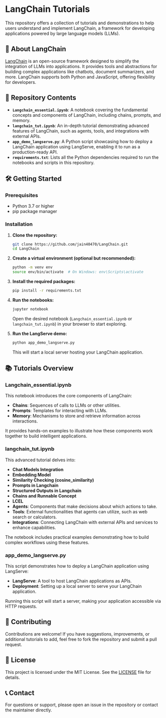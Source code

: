 
# LangChain Tutorials 

This repository offers a collection of tutorials and demonstrations to help users understand and implement LangChain, a framework for developing applications powered by large language models (LLMs).

## 🧠 About LangChain

[LangChain](https://www.langchain.com/) is an open-source framework designed to simplify the integration of LLMs into applications.
It provides tools and abstractions for building complex applications like chatbots, document summarizers, and more.
LangChain supports both Python and JavaScript, offering flexibility for developers.

## 📁 Repository Contents

- **`Langchain_essential.ipynb`**: A notebook covering the fundamental concepts and components of LangChain, including chains, prompts, and memory.
- **`langchain_tut.ipynb`**: An in-depth tutorial demonstrating advanced features of LangChain, such as agents, tools, and integrations with external APIs.
- **`app_demo_langserve.py`**: A Python script showcasing how to deploy a LangChain application using LangServe, enabling it to run as a production-ready API.
- **`requirements.txt`**: Lists all the Python dependencies required to run the notebooks and scripts in this repository.

## 🛠️ Getting Started

### Prerequisites

- Python 3.7 or higher
- pip package manager

### Installation

1. **Clone the repository:**
   ```bash
   git clone https://github.com/jain40470/LangChain.git
   cd LangChain
   ```

2. **Create a virtual environment (optional but recommended):**
   ```bash
   python -m venv env
   source env/bin/activate  # On Windows: env\Scripts\activate
   ```

3. **Install the required packages:**
   ```bash
   pip install -r requirements.txt
   ```

4. **Run the notebooks:**
   ```bash
   jupyter notebook
   ```
   Open the desired notebook (`Langchain_essential.ipynb` or `langchain_tut.ipynb`) in your browser to start exploring.

5. **Run the LangServe demo:**
   ```bash
   python app_demo_langserve.py
   ```
   This will start a local server hosting your LangChain application.

## 📚 Tutorials Overview

### Langchain_essential.ipynb

This notebook introduces the core components of LangChain:

- **Chains**: Sequences of calls to LLMs or other utilities.
- **Prompts**: Templates for interacting with LLMs.
- **Memory**: Mechanisms to store and retrieve information across interactions.

It provides hands-on examples to illustrate how these components work together to build intelligent applications.

### langchain_tut.ipynb

This advanced tutorial delves into:

- **Chat Models Integration**
- **Embedding Model**
- **Similarity Checking (cosine_similarity)**
- **Prompts in Langchain**
- **Structured Outputs in Langchain**
- **Chains and Runnable Concept**
- **LCEL**
- **Agents**: Components that make decisions about which actions to take.
- **Tools**: External functionalities that agents can utilize, such as web search or calculators.
- **Integrations**: Connecting LangChain with external APIs and services to enhance capabilities.

The notebook includes practical examples demonstrating how to build complex workflows using these features.

### app_demo_langserve.py

This script demonstrates how to deploy a LangChain application using LangServe:

- **LangServe**: A tool to host LangChain applications as APIs.
- **Deployment**: Setting up a local server to serve your LangChain application.

Running this script will start a server, making your application accessible via HTTP requests.

## 🤝 Contributing

Contributions are welcome!
If you have suggestions, improvements, or additional tutorials to add, feel free to fork the repository and submit a pull request.

## 📄 License

This project is licensed under the MIT License.
See the [LICENSE](LICENSE) file for details.

## 📞 Contact

For questions or support, please open an issue in the repository or contact the maintainer directly.
